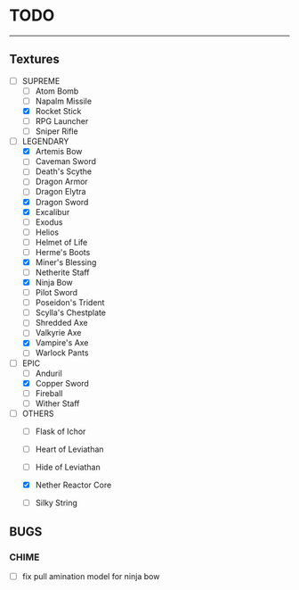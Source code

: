 # TODO
---

## Textures

- [ ] SUPREME
  - [ ] Atom Bomb
  - [ ] Napalm Missile
  - [x] Rocket Stick
  - [ ] RPG Launcher
  - [ ] Sniper Rifle
- [ ] LEGENDARY
  - [x] Artemis Bow
  - [ ] Caveman Sword
  - [ ] Death's Scythe
  - [ ] Dragon Armor
  - [ ] Dragon Elytra
  - [x] Dragon Sword
  - [x] Excalibur
  - [ ] Exodus
  - [ ] Helios
  - [ ] Helmet of Life
  - [ ] Herme's Boots
  - [x] Miner's Blessing
  - [ ] Netherite Staff
  - [x] Ninja Bow
  - [ ] Pilot Sword
  - [ ] Poseidon's Trident
  - [ ] Scylla's Chestplate
  - [ ] Shredded Axe
  - [ ] Valkyrie Axe
  - [x] Vampire's Axe
  - [ ] Warlock Pants
- [ ] EPIC
  - [ ] Anduril
  - [x] Copper Sword
  - [ ] Fireball
  - [ ] Wither Staff
- [ ] OTHERS
  - [ ] Flask of Ichor
  - [ ] Heart of Leviathan
  - [ ] Hide of Leviathan
  - [x] Nether Reactor Core
  - [ ] Silky String


## BUGS

### CHIME
- [ ] fix pull amination model for ninja bow
